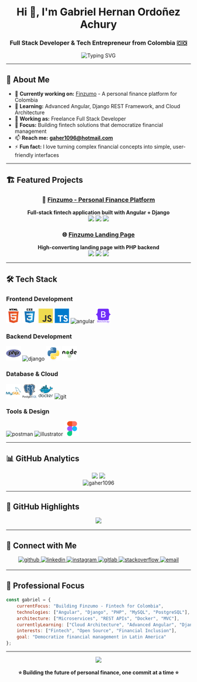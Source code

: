 <h1 align="center">Hi 👋, I'm Gabriel Hernan Ordoñez Achury</h1>

<h3 align="center">Full Stack Developer & Tech Entrepreneur from Colombia 🇨🇴</h3>

<p align="center">
  <img src="https://readme-typing-svg.herokuapp.com?font=Fira+Code&pause=1000&color=2E9EF7&center=true&vCenter=true&width=435&lines=Full+Stack+Developer;Angular+%26+Django+Enthusiast;Building+Fintech+Solutions;Open+Source+Contributor" alt="Typing SVG" />
</p>

---

## 🚀 About Me

- 🔭 **Currently working on:** [Finzumo](https://github.com/gaher1096/Finzumo) - A personal finance platform for Colombia
- 🌱 **Learning:** Advanced Angular, Django REST Framework, and Cloud Architecture
- 💼 **Working as:** Freelance Full Stack Developer
- 🎯 **Focus:** Building fintech solutions that democratize financial management
- 📫 **Reach me:** **gaher1096@hotmail.com**
- ⚡ **Fun fact:** I love turning complex financial concepts into simple, user-friendly interfaces

---

## 🏗️ Featured Projects

<div align="center">

### 🚀 [Finzumo - Personal Finance Platform](https://github.com/gaher1096/Finzumo)
**Full-stack fintech application built with Angular + Django**
<br>
<img src="https://img.shields.io/badge/Angular-DD0031?style=for-the-badge&logo=angular&logoColor=white">
<img src="https://img.shields.io/badge/Django-092E20?style=for-the-badge&logo=django&logoColor=green">
<img src="https://img.shields.io/badge/PostgreSQL-316192?style=for-the-badge&logo=postgresql&logoColor=white">

### 🌐 [Finzumo Landing Page](https://github.com/gaher1096/Finzumo-landing)
**High-converting landing page with PHP backend**
<br>
<img src="https://img.shields.io/badge/PHP-777BB4?style=for-the-badge&logo=php&logoColor=white">
<img src="https://img.shields.io/badge/MySQL-005C84?style=for-the-badge&logo=mysql&logoColor=white">
<img src="https://img.shields.io/badge/JavaScript-F7DF1E?style=for-the-badge&logo=javascript&logoColor=black">

</div>

---

## 🛠️ Tech Stack

### **Frontend Development**
<p align="left">
  <img src="https://raw.githubusercontent.com/devicons/devicon/master/icons/html5/html5-original-wordmark.svg" alt="html5" width="40" height="40"/>
  <img src="https://raw.githubusercontent.com/devicons/devicon/master/icons/css3/css3-original-wordmark.svg" alt="css3" width="40" height="40"/>
  <img src="https://raw.githubusercontent.com/devicons/devicon/master/icons/javascript/javascript-original.svg" alt="javascript" width="40" height="40"/>
  <img src="https://raw.githubusercontent.com/devicons/devicon/master/icons/typescript/typescript-original.svg" alt="typescript" width="40" height="40"/>
  <img src="https://angular.io/assets/images/logos/angular/angular.svg" alt="angular" width="40" height="40"/>
  <img src="https://raw.githubusercontent.com/devicons/devicon/master/icons/bootstrap/bootstrap-plain-wordmark.svg" alt="bootstrap" width="40" height="40"/>
</p>

### **Backend Development**
<p align="left">
  <img src="https://raw.githubusercontent.com/devicons/devicon/master/icons/php/php-original.svg" alt="php" width="40" height="40"/>
  <img src="https://cdn.worldvectorlogo.com/logos/django.svg" alt="django" width="40" height="40"/>
  <img src="https://raw.githubusercontent.com/devicons/devicon/master/icons/python/python-original.svg" alt="python" width="40" height="40"/>
  <img src="https://raw.githubusercontent.com/devicons/devicon/master/icons/nodejs/nodejs-original-wordmark.svg" alt="nodejs" width="40" height="40"/>
</p>

### **Database & Cloud**
<p align="left">
  <img src="https://raw.githubusercontent.com/devicons/devicon/master/icons/mysql/mysql-original-wordmark.svg" alt="mysql" width="40" height="40"/>
  <img src="https://raw.githubusercontent.com/devicons/devicon/master/icons/postgresql/postgresql-original-wordmark.svg" alt="postgresql" width="40" height="40"/>
  <img src="https://raw.githubusercontent.com/devicons/devicon/master/icons/docker/docker-original-wordmark.svg" alt="docker" width="40" height="40"/>
  <img src="https://www.vectorlogo.zone/logos/git-scm/git-scm-icon.svg" alt="git" width="40" height="40"/>
</p>

### **Tools & Design**
<p align="left">
  <img src="https://www.vectorlogo.zone/logos/getpostman/getpostman-icon.svg" alt="postman" width="40" height="40"/>
  <img src="https://www.vectorlogo.zone/logos/adobe_illustrator/adobe_illustrator-icon.svg" alt="illustrator" width="40" height="40"/>
  <img src="https://raw.githubusercontent.com/devicons/devicon/master/icons/figma/figma-original.svg" alt="figma" width="40" height="40"/>
</p>

---

## 📊 GitHub Analytics

<div align="center">
  <img height="180em" src="https://github-readme-stats.vercel.app/api?username=gaher1096&show_icons=true&count_private=true&hide_border=true&theme=tokyonight" />
  <img height="180em" src="https://github-readme-stats.vercel.app/api/top-langs/?username=gaher1096&hide_border=true&layout=compact&theme=tokyonight" />
</div>

<div align="center">
  <img src="https://github-readme-streak-stats.herokuapp.com/?user=gaher1096&theme=tokyonight&hide_border=true" alt="gaher1096" />
</div>

---

## 🌟 GitHub Highlights

<div align="center">
  <img src="https://github-profile-trophy.vercel.app/?username=gaher1096&theme=tokyonight&no-frame=true&no-bg=false&margin-w=4" />
</div>

---

## 🤝 Connect with Me

<div align="center">

<a href="https://github.com/gaher1096" target="_blank">
<img src="https://img.shields.io/badge/GitHub-100000?style=for-the-badge&logo=github&logoColor=white" alt="github" style="margin-bottom: 5px;" />
</a>

<a href="https://linkedin.com/in/gaher1096" target="_blank">
<img src="https://img.shields.io/badge/LinkedIn-0077B5?style=for-the-badge&logo=linkedin&logoColor=white" alt="linkedin" style="margin-bottom: 5px;" />
</a>

<a href="https://instagram.com/gaher1096" target="_blank">
<img src="https://img.shields.io/badge/Instagram-E4405F?style=for-the-badge&logo=instagram&logoColor=white" alt="instagram" style="margin-bottom: 5px;" />
</a>

<a href="https://gitlab.com/gaher1096" target="_blank">
<img src="https://img.shields.io/badge/GitLab-FCA326?style=for-the-badge&logo=gitlab&logoColor=white" alt="gitlab" style="margin-bottom: 5px;" />
</a>

<a href="https://stackoverflow.com/users/8287041/gabriel-hernan-ordo%c3%b1ez-achury" target="_blank">
<img src="https://img.shields.io/badge/Stack_Overflow-FE7A16?style=for-the-badge&logo=stack-overflow&logoColor=white" alt="stackoverflow" style="margin-bottom: 5px;" />
</a>

<a href="mailto:gaher1096@hotmail.com">
<img src="https://img.shields.io/badge/Email-D14836?style=for-the-badge&logo=gmail&logoColor=white" alt="email" style="margin-bottom: 5px;" />
</a>

</div>

---

## 💼 Professional Focus

```javascript
const gabriel = {
    currentFocus: "Building Finzumo - Fintech for Colombia",
    technologies: ["Angular", "Django", "PHP", "MySQL", "PostgreSQL"],
    architecture: ["Microservices", "REST APIs", "Docker", "MVC"],
    currentlyLearning: ["Cloud Architecture", "Advanced Angular", "Django REST"],
    interests: ["Fintech", "Open Source", "Financial Inclusion"],
    goal: "Democratize financial management in Latin America"
};
```

---

<div align="center">
  <img src="https://komarev.com/ghpvc/?username=gaher1096&style=for-the-badge&color=brightgreen" />
  
  **⭐ Building the future of personal finance, one commit at a time ⭐**
</div>
